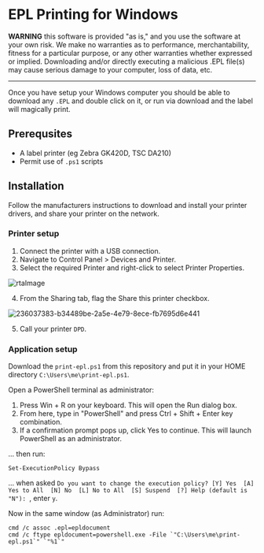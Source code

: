 # EPL Printing for Windows

**WARNING** this software is provided "as is," and you use the software at your own risk. We make no warranties as to performance, merchantability, fitness for a particular purpose, or any other warranties whether expressed or implied. Downloading and/or directly executing a malicious .EPL file(s) may cause serious damage to your computer, loss of data, etc.

---

Once you have setup your Windows computer you should be able to download any `.EPL` and double click on it, or run via download and the label will magically print.

## Prerequsites

- A label printer (eg Zebra GK420D, TSC DA210)
- Permit use of `.ps1` scripts

## Installation

Follow the manufacturers instructions to download and install your printer drivers, and share your printer on the network.

### Printer setup

1. Connect the printer with a USB connection.
2. Navigate to Control Panel > Devices and Printer.
3. Select the required Printer and right-click to select Printer Properties.

![rtaImage](https://user-images.githubusercontent.com/5738396/236037133-76cd68e8-77c5-484a-9c44-08b791f24059.jpeg)

4. From the Sharing tab, flag the Share this printer checkbox.

![236037383-b34489be-2a5e-4e79-8ece-fb7695d6e441](https://user-images.githubusercontent.com/5738396/236040273-ef2a23bf-55e2-4470-ac40-1b624d4d9181.png)

5. Call your printer `DPD`.

### Application setup

Download the `print-epl.ps1` from this repository and put it in your HOME directory `C:\Users\me\print-epl.ps1`.

Open a PowerShell terminal as administrator:

1. Press Win + R on your keyboard. This will open the Run dialog box.
2. From here, type in "PowerShell" and press Ctrl + Shift + Enter key combination.
3. If a confirmation prompt pops up, click Yes to continue. This will launch PowerShell as an administrator.

... then run:
```
Set-ExecutionPolicy Bypass
```

... when asked `Do you want to change the execution policy? [Y] Yes  [A] Yes to All  [N] No  [L] No to All  [S] Suspend  [?] Help (default is "N"): `, enter `y`.

Now in the same window (as Administrator) run:
```
cmd /c assoc .epl=epldocument
cmd /c ftype epldocument=powershell.exe -File `"C:\Users\me\print-epl.ps1`" `"%1`"
```
